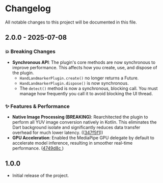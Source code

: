 # **Changelog**

All notable changes to this project will be documented in this file.

## **2.0.0 - 2025-07-08**

### **💥 Breaking Changes**

* **Synchronous API**: The plugin's core methods are now synchronous to improve performance. This affects how you create, use, and dispose of the plugin.  
  * `HandLandmarkerPlugin.create()` no longer returns a Future.  
  * `HandLandmarkerPlugin.dispose()` is now synchronous.  
  * The `detect()` method is now a synchronous, blocking call. You must manage how frequently you call it to avoid blocking the UI thread.

### **✨ Features & Performance**

* **Native Image Processing (BREAKING)**: Rearchitected the plugin to perform all YUV image conversion natively in Kotlin. This eliminates the Dart background isolate and significantly reduces data transfer overhead for much lower latency.  (([347f5f1](https://github.com/IoT-gamer/hand_landmarker/commit/347f5f1264f00ef393a0568acbab63c60f37136a)))
* **GPU Acceleration**: Enabled the MediaPipe GPU delegate by default to accelerate model inference, resulting in smoother real-time performance. ([4749d8c
](https://github.com/IoT-gamer/hand_landmarker/commit/4749d8c6827901582a23f51a2013affc0db216d8))

## **1.0.0**

* Initial release of the project.